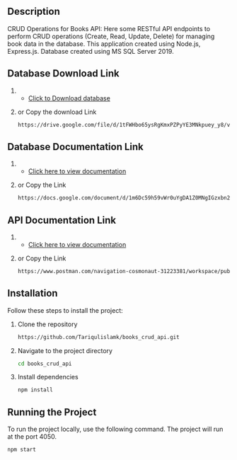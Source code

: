 

## Description
CRUD Operations for Books API: Here some RESTful API endpoints to perform CRUD operations (Create, Read, Update, Delete) for managing book data in the database. This application created using Node.js, Express.js. Database created using MS SQL Server 2019. 

## Database Download Link
1. - [Click to Download database](https://drive.google.com/file/d/1tFWHbo65ysRgKmxPZPyYE3MNkpuey_y8/view?usp=sharing)

2. or Copy the download Link
    ```bash
    https://drive.google.com/file/d/1tFWHbo65ysRgKmxPZPyYE3MNkpuey_y8/view?usp=sharing
    ```
## Database Documentation Link
1. - [Click here to view documentation](https://docs.google.com/document/d/1m6Dc59h59vWr0uYgDA1Z0MNgIGzxbn20N1Yqra1InqQ/edit?usp=sharing)

2. or Copy the Link
    ```bash
    https://docs.google.com/document/d/1m6Dc59h59vWr0uYgDA1Z0MNgIGzxbn20N1Yqra1InqQ/edit?usp=sharing
    ```

## API Documentation Link
1. - [Click here to view documentation](https://www.postman.com/navigation-cosmonaut-31223381/workspace/public-workspace/collection/15438363-a9ef5f2e-38b7-4e18-b15a-42d5885df1cc?action=share&creator=15438363)

2. or Copy the Link
    ```bash
    https://www.postman.com/navigation-cosmonaut-31223381/workspace/public-workspace/collection/15438363-a9ef5f2e-38b7-4e18-b15a-42d5885df1cc?action=share&creator=15438363
    ```

## Installation
Follow these steps to install the project:

1. Clone the repository
    ```bash
    https://github.com/Tariqulislamk/books_crud_api.git
    ```
2. Navigate to the project directory
    ```bash
    cd books_crud_api
    ```
3. Install dependencies
    ```bash
    npm install
    ```

## Running the Project
To run the project locally, use the following command. The project will run at the port 4050.

```bash
npm start